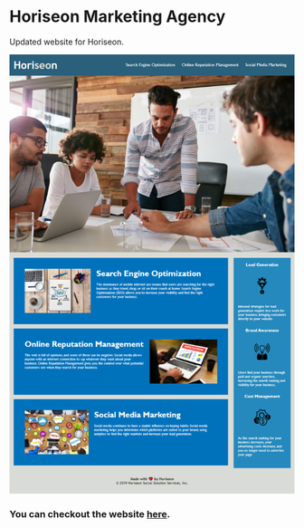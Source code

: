 # Horiseon Marketing Agency
Updated website for Horiseon.

![alt text](./assets/images/horiseon-marketing.png)

### You can checkout the website [here](https://bthalpin.github.io/horiseon-marketing/).
